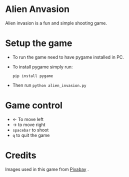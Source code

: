 # Alien Anvasion
Alien invasion is a fun and simple shooting game.

# Setup the game
* To run the game need to have pygame installed in PC.

* To install pygame simply run:

    ```pip install pygame```
* Then run ```python alien_invasion.py```

# Game control
* &#8592; To move left
* &#8594; to move right
* `spacebar` to shoot
* `q` to quit the game


# Credits
Images used in this game from [Pixabay](https://pixabay.com/) .